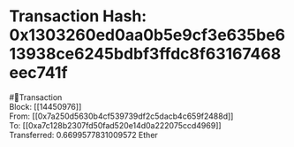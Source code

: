 
Transaction Hash: 0x1303260ed0aa0b5e9cf3e635be613938ce6245bdbf3ffdc8f63167468eec741f
====================================================================================
  
#💸Transaction  
Block: [[14450976]]  
From: [[0x7a250d5630b4cf539739df2c5dacb4c659f2488d]]  
To: [[0xa7c128b2307fd50fad520e14d0a222075ccd4969]]  
Transferred: 0.6699577831009572 Ether